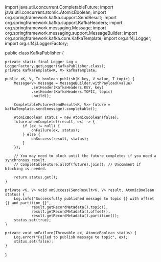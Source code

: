 import java.util.concurrent.CompletableFuture;
import java.util.concurrent.atomic.AtomicBoolean;
import org.springframework.kafka.support.SendResult;
import org.springframework.kafka.support.KafkaHeaders;
import org.springframework.messaging.Message;
import org.springframework.messaging.support.MessageBuilder;
import org.springframework.kafka.core.KafkaTemplate;
import org.slf4j.Logger;
import org.slf4j.LoggerFactory;

public class KafkaPublisher {

    private static final Logger Log = LoggerFactory.getLogger(KafkaPublisher.class);
    private KafkaTemplate<K, V> kafkaTemplate;

    public <K, V, T> boolean publish(K key, V value, T topic) {
        Message<V> message = MessageBuilder.withPayload(value)
                .setHeader(KafkaHeaders.KEY, key)
                .setHeader(KafkaHeaders.TOPIC, topic)
                .build();

        CompletableFuture<SendResult<K, V>> future = kafkaTemplate.send(message).completable();

        AtomicBoolean status = new AtomicBoolean(false);
        future.whenComplete((result, ex) -> {
            if (ex != null) {
                onFailure(ex, status);
            } else {
                onSuccess(result, status);
            }
        });

        // You may need to block until the future completes if you need a synchronous result.
        // CompletableFuture.allOf(future).join(); // Uncomment if blocking is needed.

        return status.get();
    }

    private <K, V> void onSuccess(SendResult<K, V> result, AtomicBoolean status) {
        Log.info("Successfully published message to topic {} with offset {} and partition {}",
                result.getRecordMetadata().topic(),
                result.getRecordMetadata().offset(),
                result.getRecordMetadata().partition());
        status.set(true);
    }

    private void onFailure(Throwable ex, AtomicBoolean status) {
        Log.error("Failed to publish message to topic", ex);
        status.set(false);
    }
}
